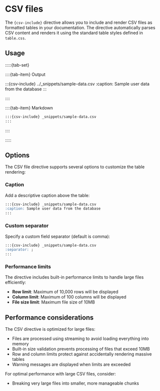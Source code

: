 # CSV files

The `{csv-include}` directive allows you to include and render CSV files as formatted tables in your documentation. The directive automatically parses CSV content and renders it using the standard table styles defined in `table.css`.

## Usage

:::::{tab-set}

::::{tab-item} Output

:::{csv-include} ../_snippets/sample-data.csv
:caption: Sample user data from the database
:::

::::

::::{tab-item} Markdown

```markdown
:::{csv-include} _snippets/sample-data.csv
:::
```

::::

:::::

## Options

The CSV file directive supports several options to customize the table rendering:

### Caption

Add a descriptive caption above the table:

```markdown
:::{csv-include} _snippets/sample-data.csv
:caption: Sample user data from the database
:::
```

### Custom separator

Specify a custom field separator (default is comma):

```markdown
:::{csv-include} _snippets/sample-data.csv
:separator: ;
:::
```

### Performance limits

The directive includes built-in performance limits to handle large files efficiently:

- **Row limit**: Maximum of 10,000 rows will be displayed
- **Column limit**: Maximum of 100 columns will be displayed  
- **File size limit**: Maximum file size of 10MB



## Performance considerations

The CSV directive is optimized for large files:

- Files are processed using streaming to avoid loading everything into memory
- Built-in size validation prevents processing of files that exceed 10MB
- Row and column limits protect against accidentally rendering massive tables
- Warning messages are displayed when limits are exceeded

For optimal performance with large CSV files, consider:
- Breaking very large files into smaller, more manageable chunks
